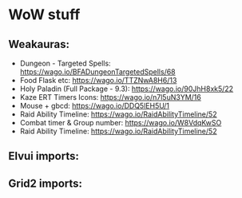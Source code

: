 # WoW stuff #


## Weakauras: ##
- Dungeon - Targeted Spells: https://wago.io/BFADungeonTargetedSpells/68
- Food Flask etc: https://wago.io/TTZNwA8H6/13
- Holy Paladin (Full Package - 9.3): https://wago.io/90JhH8xk5/22
- Kaze ERT Timers Icons: https://wago.io/n7l5uN3YM/16
- Mouse + gbcd: https://wago.io/DDQ5lEH5U/1
- Raid Ability Timeline: https://wago.io/RaidAbilityTimeline/52
- Combat timer & Group number: https://wago.io/W8VdqKwSO
- Raid Ability Timeline: https://wago.io/RaidAbilityTimeline/52


## Elvui imports: ##



## Grid2 imports: ##
